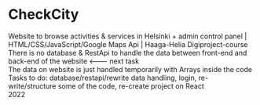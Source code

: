 # CheckCity
Website to browse activities &amp; services in Helsinki + admin control panel | HTML/CSS/JavaScript/Google Maps Api | Haaga-Helia Digiproject-course <br />
There is no database & RestApi to handle the data between front-end and back-end of the website <--- next task <br />
The data on website is just handled temporarily with Arrays inside the code <br />
Tasks to do: database/restapi/rewrite data handling, login, re-write/structure some of the code, re-create project on React <br />
2022
